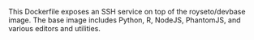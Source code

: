 This Dockerfile exposes an SSH service on top of the royseto/devbase
image. The base image includes Python, R, NodeJS, PhantomJS, and
various editors and utilities.
